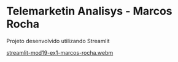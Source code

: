 # Telemarketin Analisys - Marcos Rocha

Projeto desenvolvido utilizando Streamlit



[streamlit-mod19-ex1-marcos-rocha.webm](https://github.com/user-attachments/assets/d1786a2c-f9ce-4d0d-a0e4-151311b3bc68)
